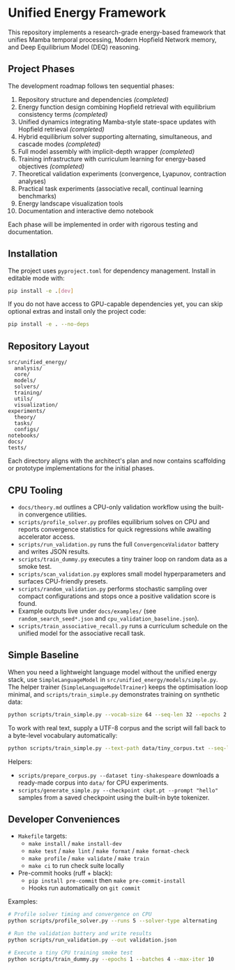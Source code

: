 # Unified Energy Framework

This repository implements a research-grade energy-based framework that unifies Mamba temporal processing, Modern Hopfield Network memory, and Deep Equilibrium Model (DEQ) reasoning.

## Project Phases

The development roadmap follows ten sequential phases:

1. Repository structure and dependencies *(completed)*
2. Energy function design combining Hopfield retrieval with equilibrium consistency terms *(completed)*
3. Unified dynamics integrating Mamba-style state-space updates with Hopfield retrieval *(completed)*
4. Hybrid equilibrium solver supporting alternating, simultaneous, and cascade modes *(completed)*
5. Full model assembly with implicit-depth wrapper *(completed)*
6. Training infrastructure with curriculum learning for energy-based objectives *(completed)*
7. Theoretical validation experiments (convergence, Lyapunov, contraction analyses)
8. Practical task experiments (associative recall, continual learning benchmarks)
9. Energy landscape visualization tools
10. Documentation and interactive demo notebook

Each phase will be implemented in order with rigorous testing and documentation.

## Installation

The project uses `pyproject.toml` for dependency management. Install in editable mode with:

```bash
pip install -e .[dev]
```

If you do not have access to GPU-capable dependencies yet, you can skip optional extras and install only the project code:

```bash
pip install -e . --no-deps
```

## Repository Layout

```
src/unified_energy/
  analysis/
  core/
  models/
  solvers/
  training/
  utils/
  visualization/
experiments/
  theory/
  tasks/
  configs/
notebooks/
docs/
tests/
```

Each directory aligns with the architect's plan and now contains scaffolding or prototype implementations for the initial phases.

## CPU Tooling

- `docs/theory.md` outlines a CPU-only validation workflow using the built-in convergence utilities.
- `scripts/profile_solver.py` profiles equilibrium solves on CPU and reports convergence statistics for quick regressions while awaiting accelerator access.
- `scripts/run_validation.py` runs the full `ConvergenceValidator` battery and writes JSON results.
- `scripts/train_dummy.py` executes a tiny trainer loop on random data as a smoke test.
- `scripts/scan_validation.py` explores small model hyperparameters and surfaces CPU-friendly presets.
- `scripts/random_validation.py` performs stochastic sampling over compact configurations and stops once a positive validation score is found.
- Example outputs live under `docs/examples/` (see `random_search_seed*.json` and `cpu_validation_baseline.json`).
- `scripts/train_associative_recall.py` runs a curriculum schedule on the unified model for the associative recall task.

## Simple Baseline

When you need a lightweight language model without the unified energy stack, use
`SimpleLanguageModel` in `src/unified_energy/models/simple.py`. The helper
trainer (`SimpleLanguageModelTrainer`) keeps the optimisation loop minimal, and
`scripts/train_simple.py` demonstrates training on synthetic data:

```bash
python scripts/train_simple.py --vocab-size 64 --seq-len 32 --epochs 2
```

To work with real text, supply a UTF-8 corpus and the script will fall back to a
byte-level vocabulary automatically:

```bash
python scripts/train_simple.py --text-path data/tiny_corpus.txt --seq-len 64 --epochs 5
```

Helpers:

- `scripts/prepare_corpus.py --dataset tiny-shakespeare` downloads a ready-made corpus
  into `data/` for CPU experiments.
- `scripts/generate_simple.py --checkpoint ckpt.pt --prompt "hello"` samples from a saved
  checkpoint using the built-in byte tokenizer.

## Developer Conveniences

- `Makefile` targets:
  - `make install` / `make install-dev`
  - `make test` / `make lint` / `make format` / `make format-check`
  - `make profile` / `make validate` / `make train`
  - `make ci` to run check suite locally
- Pre-commit hooks (ruff + black):
  - `pip install pre-commit` then `make pre-commit-install`
  - Hooks run automatically on `git commit`

Examples:

```bash
# Profile solver timing and convergence on CPU
python scripts/profile_solver.py --runs 5 --solver-type alternating

# Run the validation battery and write results
python scripts/run_validation.py --out validation.json

# Execute a tiny CPU training smoke test
python scripts/train_dummy.py --epochs 1 --batches 4 --max-iter 10
```
